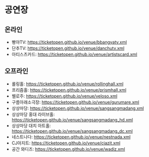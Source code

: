 # 공연장

## 온라인
- 빵야TV: https://ticketopen.github.io/venue/bbangyatv.xml
- 단추TV: https://ticketopen.github.io/venue/danchutv.xml
- 아티스츠카드: https://ticketopen.github.io/venue/artistscard.xml

## 오프라인
- 롤링홀: https://ticketopen.github.io/venue/rollinghall.xml
- 프리즘홀: https://ticketopen.github.io/venue/prismhall.xml
- 벨로주: https://ticketopen.github.io/venue/veloso.xml
- 구름아래소극장: https://ticketopen.github.io/venue/gurumare.xml
- 상상마당: https://ticketopen.github.io/venue/sangsangmadang.xml
- 상상마당 홍대 라이브홀: https://ticketopen.github.io/venue/sangsangmadang_hd.xml
- 상상마당 대치 아트홀: https://ticketopen.github.io/venue/sangsangmadang_dc.xml
- 네스트나다: https://ticketopen.github.io/venue/nestnada.xml
- CJ아지트: https://ticketopen.github.io/venue/cjazit.xml
- 공간 와디즈: https://ticketopen.github.io/venue/wadiz.xml
